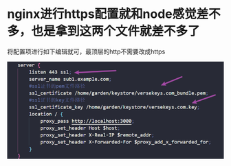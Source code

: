 # nginx进行https配置就和node感觉差不多，也是拿到这两个文件就差不多了

将配置项进行如下编辑就可，最顶层的http不需要改成https

![1726048387587](images/https配置/1726048387587.png)

